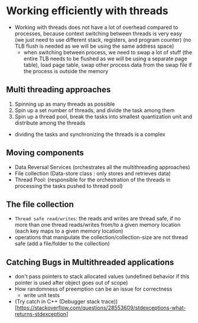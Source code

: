 # Working efficiently with threads
- Working with threads does not have a lot of overhead compared to processes, because context switching between threads is very easy (we just need to use different stack, registers, and program counter) (no TLB flush is needed as we will be using the same address space)
    - when switching between process, we need to swap a lot of stuff (the entire TLB needs to be flushed as we will be using a separate page table), load page table, swap other process data from the swap file if the process is outside the memory

## Multi threading approaches
1. Spinning up as many threads as possible
2. Spin up a set number of threads, and divide the task among them
3. Spin up a thread pool, break the tasks into smallest quantization unit and distribute among the threads
- dividing the tasks and synchronizing the threads is a complex


## Moving components
- Data Reversal Services (orchestrates all the multithreading approaches)
- File collection (Data-store class : only stores and retrieves data)
- Thread Pool: (responsible for the orchestration of the threads in processing the tasks pushed to thread pool)


## The file collection
- `Thread safe read/writes`: the reads and writes are thread safe, if no more than one thread reads/writes from/to a given memory location (each key maps to a given memory location)
- operations that manipulate the collection/collection-size are not thread safe (add a file/folder to the collection) 



## Catching Bugs in Multithreaded applications
- don't pass pointers to stack allocated values (undefined behavior if this pointer is used after object goes out of scope)
- How randomness of preemption can be an issue for correctness
    - write unit tests
- (Try catch in C++ (Debugger stack trace))[https://stackoverflow.com/questions/28553609/stdexceptions-what-returns-stdexception]

